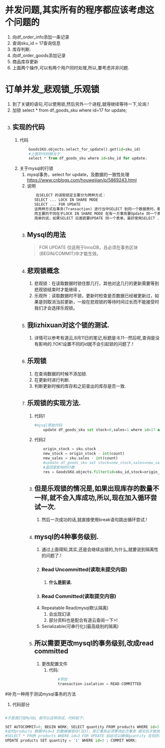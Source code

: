 # 并发问题,其实所有的程序都应该考虑这个问题的

1. 向df_order_info添加一条记录
2. 查询sku_id = 17查询信息
3. 库存判断.
4. 向df_order_goods添加记录
5. 商品库存更新
6. 上面两个操作,可以有两个用户同时处理,所以,要考虑并非问题.

# 订单并发_悲观锁_乐观锁

1. 到了关键的语句,可以使用锁,然后另外一个进程,就得继续等待一下,论询.!
2. 加锁 select * from df_goods_sku where id=17 for update;
3. ## 实现的代码
    1. 代码
        ```python
            GoodsSKU.objects.select_for_update().get(id=sku_id)
            #上面的代码相当于
            select * from df_goods_sku where id=sku_id for update;
        ```
    2. 关于mysql的行锁
        1. mysql事务，select for update，及数据的一致性处理
        https://www.cnblogs.com/houweijian/p/5869243.html
        2. 说明
            ```python
                在SELECT 的读取锁定主要分为两种方式：
            　　SELECT ... LOCK IN SHARE MODE　
            　　SELECT ... FOR UPDATE
            　　这两种方式在事务(Transaction) 进行当中SELECT 到同一个数据表时，都必须等待其它事务数据被提交(Commit)后才会执行。
            　　而主要的不同在于LOCK IN SHARE MODE 在有一方事务要Update 同一个表单时很容易造成死锁。
            　　简单的说，如果SELECT 后面若要UPDATE 同一个表单，最好使用SELECT ... UPDATE。
            ```
        3. ## Mysql的用法
            > FOR UPDATE 仅适用于InnoDB，且必须在事务区块(BEGIN/COMMIT)中才能生效。
        4. ## 悲观锁概念
            1. 悲观锁：在读取数据时锁住那几行，其他对这几行的更新需要等到悲观锁结束时才能继续 。
            2. 乐观所：读取数据时不锁，更新时检查是否数据已经被更新过，如果是则取消当前更新，一般在悲观锁的等待时间过长而不能接受时我们才会选择乐观锁。
        5. ## 我lizhixuan对这个锁的测试.
            1. 详情可以参考有道云,8月11日的笔记,标题是:8.11--然后呢,查询是没有影响的.!!OK!设置不同的id就不会引起锁的问题了.!
        6. ## 乐观锁
            1. 在查询数据的时候不添加锁.
            2. 在更新时进行判断.
            3. 判断更新时候的库存和之前查出的库存是否一致.
        7. ## 乐观锁的实现方法.
            1. 代码1
                ```python
                #mysql原始代码
                    update df_goods_sku set stock=0,sales=1 where id=17 and stock=1;
                ```
            2. 代码2
                ```python
                    origin_stock = sku.stock
                    new_stock = origin_stock - int(count)
                    new_sales = sku.sales - int(count)
                    #update df_goods_sku set stock=new_stock,sales=new_sales where id=sku_id and stock = origin_stock
                    #返回受影响的行数
                    res = GoodsSKU.objects.filter(id=sku_id,stock=origin_stock).update(stock=new_stock,sales=new_sales)
                ```
            3. ## 但是乐观锁的情况是,如果出现库存的数量不一样,就不会入库成功,所以,现在加入循环尝试一次.
                1. 然后一次成功的话,就直接使用break语句跳出循环尝试.!
            4. ## mysql的4种事务级别.
                1. 通过上面得知,其实,还是会继续出错的,为什么,就要说到隔离性的问题了.!
                2. ### Read Uncommitted(读取未提交内容) 
                    1. #### 什么是脏读.
                3. ### Read Committed(读取提交内容)
                4. Repeatable Read(mysql默认隔离)
                    1. 会出现幻读
                    2. 部分资料也是配合有道云查阅一下>!
                5. Serializable(可串行化)(最高级别的隔离)
            5. ## 所以需要更改mysql的事务级别,改成read committed
                1. 更改配置文件
                    1. 代码:
                        ```python
                            #添加
                            transaction-isolation = READ-COMMITTED
                        ```

#补充一种用于测试mysql事务的方法
1. 代码部分
```python

#于是我们在MySQL 就可以这样测试，代码如下:

SET AUTOCOMMIT=0; BEGIN WORK; SELECT quantity FROM products WHERE id=3 FOR UPDATE;
#此时products 数据中id=3 的数据被锁住(注3)，其它事务必须等待此次事务 提交后才能执行
#SELECT * FROM products WHERE id=3 FOR UPDATE 如此可以确保quantity 在别的事务读到的数字是正确的。
UPDATE products SET quantity = '1' WHERE id=3 ; COMMIT WORK;

```